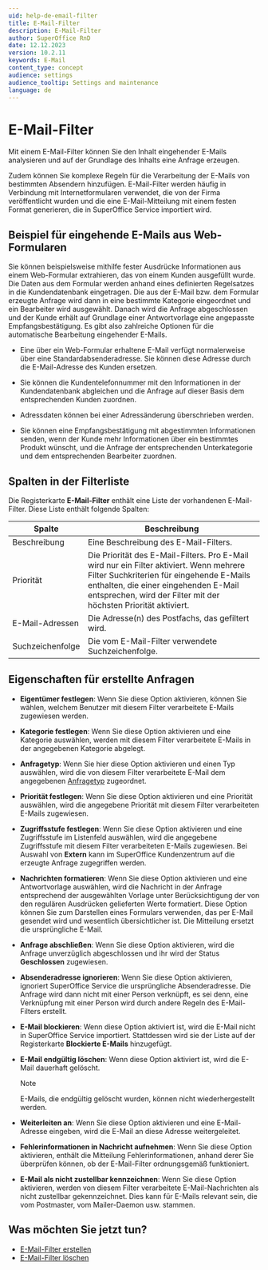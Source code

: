 ```yaml
---
uid: help-de-email-filter
title: E-Mail-Filter
description: E-Mail-Filter
author: SuperOffice RnD
date: 12.12.2023
version: 10.2.11
keywords: E-Mail
content_type: concept
audience: settings
audience_tooltip: Settings and maintenance
language: de
---
```


# E-Mail-Filter

Mit einem E-Mail-Filter können Sie den Inhalt eingehender E-Mails analysieren und auf der Grundlage des Inhalts eine Anfrage erzeugen.

Zudem können Sie komplexe Regeln für die Verarbeitung der E-Mails von bestimmten Absendern hinzufügen. E-Mail-Filter werden häufig in Verbindung mit Internetformularen verwendet, die von der Firma veröffentlicht wurden und die eine E-Mail-Mitteilung mit einem festen Format generieren, die in SuperOffice Service importiert wird.

## Beispiel für eingehende E-Mails aus Web-Formularen

Sie können beispielsweise mithilfe fester Ausdrücke Informationen aus einem Web-Formular extrahieren, das von einem Kunden ausgefüllt wurde. Die Daten aus dem Formular werden anhand eines definierten Regelsatzes in die Kundendatenbank eingetragen. Die aus der E-Mail bzw. dem Formular erzeugte Anfrage wird dann in eine bestimmte Kategorie eingeordnet und ein Bearbeiter wird ausgewählt. Danach wird die Anfrage abgeschlossen und der Kunde erhält auf Grundlage einer Antwortvorlage eine angepasste Empfangsbestätigung. Es gibt also zahlreiche Optionen für die automatische Bearbeitung eingehender E-Mails.

* Eine über ein Web-Formular erhaltene E-Mail verfügt normalerweise über eine Standardabsenderadresse. Sie können diese Adresse durch die E-Mail-Adresse des Kunden ersetzen.

* Sie können die Kundentelefonnummer mit den Informationen in der Kundendatenbank abgleichen und die Anfrage auf dieser Basis dem entsprechenden Kunden zuordnen.

* Adressdaten können bei einer Adressänderung überschrieben werden.

* Sie können eine Empfangsbestätigung mit abgestimmten Informationen senden, wenn der Kunde mehr Informationen über ein bestimmtes Produkt wünscht, und die Anfrage der entsprechenden Unterkategorie und dem entsprechenden Bearbeiter zuordnen.

## Spalten in der Filterliste

Die Registerkarte **E-Mail-Filter** enthält eine Liste der vorhandenen E-Mail-Filter. Diese Liste enthält folgende Spalten:

| Spalte | Beschreibung |
|---|---|
| Beschreibung | Eine Beschreibung des E-Mail-Filters. |
| Priorität | Die Priorität des E-Mail-Filters. Pro E-Mail wird nur ein Filter aktiviert. Wenn mehrere Filter Suchkriterien für eingehende E-Mails enthalten, die einer eingehenden E-Mail entsprechen, wird der Filter mit der höchsten Priorität aktiviert. |
| E-Mail-Adressen | Die Adresse(n) des Postfachs, das gefiltert wird. |
| Suchzeichenfolge | Die vom E-Mail-Filter verwendete Suchzeichenfolge. |

## Eigenschaften für erstellte Anfragen

* **Eigentümer festlegen**: Wenn Sie diese Option aktivieren, können Sie wählen, welchem Benutzer mit diesem Filter verarbeitete E-Mails zugewiesen werden.

* **Kategorie festlegen**: Wenn Sie diese Option aktivieren und eine Kategorie auswählen, werden mit diesem Filter verarbeitete E-Mails in der angegebenen Kategorie abgelegt.

* **Anfragetyp**: Wenn Sie hier diese Option aktivieren und einen Typ auswählen, wird die von diesem Filter verarbeitete E-Mail dem angegebenen [Anfragetyp][3] zugeordnet.

* **Priorität festlegen**: Wenn Sie diese Option aktivieren und eine Priorität auswählen, wird die angegebene Priorität mit diesem Filter verarbeiteten E-Mails zugewiesen.

* **Zugriffsstufe festlegen**: Wenn Sie diese Option aktivieren und eine Zugriffsstufe im Listenfeld auswählen, wird die angegebene Zugriffsstufe mit diesem Filter verarbeiteten E-Mails zugewiesen. Bei Auswahl von **Extern** kann im SuperOffice Kundenzentrum auf die erzeugte Anfrage zugegriffen werden.

* **Nachrichten formatieren**: Wenn Sie diese Option aktivieren und eine Antwortvorlage auswählen, wird die Nachricht in der Anfrage entsprechend der ausgewählten Vorlage unter Berücksichtigung der von den regulären Ausdrücken gelieferten Werte formatiert. Diese Option können Sie zum Darstellen eines Formulars verwenden, das per E-Mail gesendet wird und wesentlich übersichtlicher ist. Die Mitteilung ersetzt die ursprüngliche E-Mail.

* **Anfrage abschließen**: Wenn Sie diese Option aktivieren, wird die Anfrage unverzüglich abgeschlossen und ihr wird der Status **Geschlossen** zugewiesen.

* **Absenderadresse ignorieren**: Wenn Sie diese Option aktivieren, ignoriert SuperOffice Service die ursprüngliche Absenderadresse. Die Anfrage wird dann nicht mit einer Person verknüpft, es sei denn, eine Verknüpfung mit einer Person wird durch andere Regeln des E-Mail-Filters erstellt.

* **E-Mail blockieren**: Wenn diese Option aktiviert ist, wird die E-Mail nicht in SuperOffice Service importiert. Stattdessen wird sie der Liste auf der Registerkarte **Blockierte E-Mails** hinzugefügt.

* **E-Mail endgültig löschen**: Wenn diese Option aktiviert ist, wird die E-Mail dauerhaft gelöscht.

    > [!NOTE]
    > E-Mails, die endgültig gelöscht wurden, können nicht wiederhergestellt werden.

* **Weiterleiten an**: Wenn Sie diese Option aktivieren und eine E-Mail-Adresse eingeben, wird die E-Mail an diese Adresse weitergeleitet.

* **Fehlerinformationen in Nachricht aufnehmen**: Wenn Sie diese Option aktivieren, enthält die Mitteilung Fehlerinformationen, anhand derer Sie überprüfen können, ob der E-Mail-Filter ordnungsgemäß funktioniert.

* **E-Mail als nicht zustellbar kennzeichnen**: Wenn Sie diese Option aktivieren, werden von diesem Filter verarbeitete E-Mail-Nachrichten als nicht zustellbar gekennzeichnet. Dies kann für E-Mails relevant sein, die vom Postmaster, vom Mailer-Daemon usw. stammen.

## Was möchten Sie jetzt tun?

* [E-Mail-Filter erstellen][1]
* [E-Mail-Filter löschen][2]

<!-- Referenced links -->
[1]: create-email-filter.md
[2]: delete-email-filter.md
[3]: ../../../../request/admin/type/index.md

<!-- Referenced images -->
